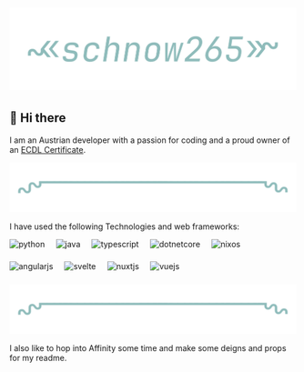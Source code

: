 # ![i made this. I am proud of this.](assets/header.png)

## 👋 Hi there

I am an Austrian developer with a passion for coding and a proud owner of an [ECDL Certificate](https://icdl.org/).

![I like how much you can make with tildes and dashes.](assets/seperator.png)

I have used the following Technologies and web frameworks:

<div align="left">
  <img src="https://cdn.jsdelivr.net/gh/devicons/devicon/icons/python/python-original.svg" height="40" alt="python"  />
  <img width="12" />
  <img src="https://cdn.jsdelivr.net/gh/devicons/devicon/icons/java/java-original.svg" height="40" alt="java"  />
  <img width="12" />
  <img src="https://cdn.jsdelivr.net/gh/devicons/devicon/icons/typescript/typescript-original.svg" height="40" alt="typescript"  />
  <img width="12" />
  <img src="https://cdn.jsdelivr.net/gh/devicons/devicon/icons/dotnetcore/dotnetcore-original.svg" height="40" alt="dotnetcore"  />
  <img width="12" />
  <img src="https://cdn.jsdelivr.net/gh/devicons/devicon/icons/nixos/nixos-original.svg" height="40" alt="nixos"  />
</div>

###

<div align="left">
  <img src="https://cdn.jsdelivr.net/gh/devicons/devicon/icons/angularjs/angularjs-original.svg" height="40" alt="angularjs"  />
  <img width="12" />
  <img src="https://cdn.jsdelivr.net/gh/devicons/devicon/icons/svelte/svelte-original.svg" height="40" alt="svelte"  />
  <img width="12" />
  <img src="https://cdn.jsdelivr.net/gh/devicons/devicon/icons/nuxtjs/nuxtjs-original.svg" height="40" alt="nuxtjs"  />
  <img width="12" />
  <img src="https://cdn.jsdelivr.net/gh/devicons/devicon/icons/vuejs/vuejs-original.svg" height="40" alt="vuejs"  />
</div>

###

![What is your favourite author? Mine is Stephen King.](assets/seperator.png)

I also like to hop into Affinity some time and make some deigns and props for my readme.
